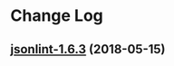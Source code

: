 # Change Log

## [jsonlint-1.6.3](https://github.com/sahsu/docker-jsonlint/tree/jsonlint-1.6.3) (2018-05-15)


